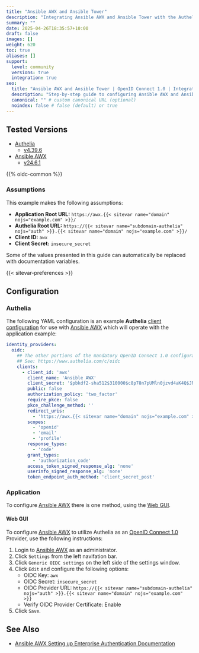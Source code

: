 ```yaml
---
title: "Ansible AWX and Ansible Tower"
description: "Integrating Ansible AWX and Ansible Tower with the Authelia OpenID Connect 1.0 Provider."
summary: ""
date: 2025-04-26T18:35:57+10:00
draft: false
images: []
weight: 620
toc: true
aliases: []
support:
  level: community
  versions: true
  integration: true
seo:
  title: "Ansible AWX and Ansible Tower | OpenID Connect 1.0 | Integration"
  description: "Step-by-step guide to configuring Ansible AWX and Ansible Tower with OpenID Connect 1.0 for secure SSO. Enhance your login flow using Authelia’s modern identity management."
  canonical: "" # custom canonical URL (optional)
  noindex: false # false (default) or true
---
```


## Tested Versions

- [Authelia]
  - [v4.39.6](https://github.com/authelia/authelia/releases/tag/v4.39.6)
- [Ansible AWX]
  - [v24.6.1](https://github.com/ansible/awx/releases/tag/24.6.1)

{{% oidc-common %}}

### Assumptions

This example makes the following assumptions:

- __Application Root URL:__ `https://awx.{{< sitevar name="domain" nojs="example.com" >}}/`
- __Authelia Root URL:__ `https://{{< sitevar name="subdomain-authelia" nojs="auth" >}}.{{< sitevar name="domain" nojs="example.com" >}}/`
- __Client ID:__ `awx`
- __Client Secret:__ `insecure_secret`

Some of the values presented in this guide can automatically be replaced with documentation variables.

{{< sitevar-preferences >}}

## Configuration

### Authelia

The following YAML configuration is an example __Authelia__ [client configuration] for use with [Ansible AWX] which will
operate with the application example:

```yaml {title="configuration.yml"}
identity_providers:
  oidc:
    ## The other portions of the mandatory OpenID Connect 1.0 configuration go here.
    ## See: https://www.authelia.com/c/oidc
    clients:
      - client_id: 'awx'
        client_name: 'Ansible AWX'
        client_secret: '$pbkdf2-sha512$310000$c8p78n7pUMln0jzvd4aK4Q$JNRBzwAo0ek5qKn50cFzzvE9RXV88h1wJn5KGiHrD0YKtZaR/nCb2CJPOsKaPK0hjf.9yHxzQGZziziccp6Yng'  # The digest of 'insecure_secret'.
        public: false
        authorization_policy: 'two_factor'
        require_pkce: false
        pkce_challenge_method: ''
        redirect_uris:
          - 'https://awx.{{< sitevar name="domain" nojs="example.com" >}}/sso/complete/oidc/'
        scopes:
          - 'openid'
          - 'email'
          - 'profile'
        response_types:
          - 'code'
        grant_types:
          - 'authorization_code'
        access_token_signed_response_alg: 'none'
        userinfo_signed_response_alg: 'none'
        token_endpoint_auth_method: 'client_secret_post'
```

### Application

To configure [Ansible AWX] there is one method, using the [Web GUI](#web-gui).

#### Web GUI

To configure [Ansible AWX] to utilize Authelia as an [OpenID Connect 1.0] Provider, use the following instructions:

1. Login to [Ansible AWX] as an administrator.
2. Click `Settings` from the left navifation bar.
3. Click `Generic OIDC settings` on the left side of the settings window.
4. Click `Edit` and configure the following options:
   - OIDC Key: `awx`
   - OIDC Secret: `insecure_secret`
   - OIDC Provider URL: `https://{{< sitevar name="subdomain-authelia" nojs="auth" >}}.{{< sitevar name="domain" nojs="example.com" >}}`
   - Verify OIDC Provider Certificate: Enable
5. Click `Save`.

## See Also

- [Ansible AWX Setting up Enterprise Authentication Documentation](https://ansible.readthedocs.io/projects/awx/en/24.6.1/administration/ent_auth.html#generic-oidc-settings)

[Authelia]: https://www.authelia.com
[Ansible AWX]: https://github.com/ansible/awx
[OpenID Connect 1.0]: ../../introduction.md
[client configuration]: ../../../../configuration/identity-providers/openid-connect/clients.md
